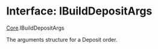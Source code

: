 # Interface: IBuildDepositArgs

[Core](../modules/Core.md).IBuildDepositArgs

The arguments structure for a Deposit order.
